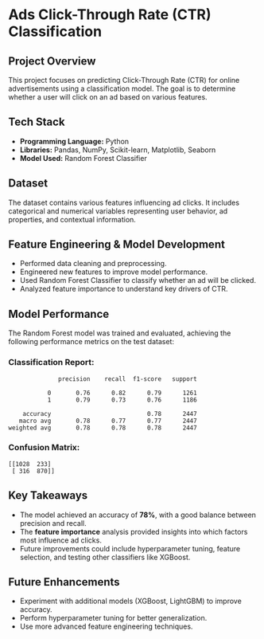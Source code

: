 # Ads Click-Through Rate (CTR) Classification

## Project Overview
This project focuses on predicting Click-Through Rate (CTR) for online advertisements using a classification model. The goal is to determine whether a user will click on an ad based on various features.

## Tech Stack
- **Programming Language:** Python
- **Libraries:** Pandas, NumPy, Scikit-learn, Matplotlib, Seaborn
- **Model Used:** Random Forest Classifier

## Dataset
The dataset contains various features influencing ad clicks. It includes categorical and numerical variables representing user behavior, ad properties, and contextual information.

## Feature Engineering & Model Development
- Performed data cleaning and preprocessing.
- Engineered new features to improve model performance.
- Used Random Forest Classifier to classify whether an ad will be clicked.
- Analyzed feature importance to understand key drivers of CTR.

## Model Performance
The Random Forest model was trained and evaluated, achieving the following performance metrics on the test dataset:

### Classification Report:
```
              precision    recall  f1-score   support

           0       0.76      0.82      0.79      1261
           1       0.79      0.73      0.76      1186

    accuracy                           0.78      2447
   macro avg       0.78      0.77      0.77      2447
weighted avg       0.78      0.78      0.78      2447
```

### Confusion Matrix:
```
[[1028  233]
 [ 316  870]]
```

## Key Takeaways
- The model achieved an accuracy of **78%**, with a good balance between precision and recall.
- The **feature importance** analysis provided insights into which factors most influence ad clicks.
- Future improvements could include hyperparameter tuning, feature selection, and testing other classifiers like XGBoost.

## Future Enhancements
- Experiment with additional models (XGBoost, LightGBM) to improve accuracy.
- Perform hyperparameter tuning for better generalization.
- Use more advanced feature engineering techniques.


